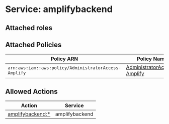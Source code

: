 # Service: amplifybackend

## Attached roles

## Attached Policies

| Policy ARN | Policy Name |
|------------|-------------|
| `arn:aws:iam::aws:policy/AdministratorAccess-Amplify` | [AdministratorAccess-Amplify](../policies.md#administratoraccess-amplify) |

## Allowed Actions

| Action | Service |
|--------|---------|
| [amplifybackend:*](../actions.md#amplifybackend:all) | amplifybackend |